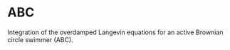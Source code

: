 # ABC
Integration of the overdamped Langevin equations for an active Brownian circle swimmer (ABC).
